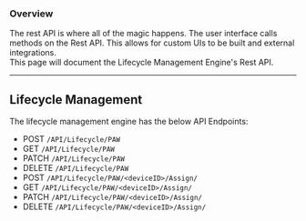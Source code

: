 ### Overview

The rest API is where all of the magic happens. The user interface calls methods on the Rest API. This allows for custom UIs to be built and external integrations.   
This page will document the Lifecycle Management Engine's Rest API.

---

## Lifecycle Management

The lifecycle management engine has the below API Endpoints:
- POST `/API/Lifecycle/PAW`
- GET `/API/Lifecycle/PAW`
- PATCH `/API/Lifecycle/PAW`
- DELETE `/API/Lifecycle/PAW`
- POST `/API/Lifecycle/PAW/<deviceID>/Assign/`
- GET `/API/Lifecycle/PAW/<deviceID>/Assign/`
- PATCH `/API/Lifecycle/PAW/<deviceID>/Assign/`
- DELETE `/API/Lifecycle/PAW/<deviceID>/Assign/`